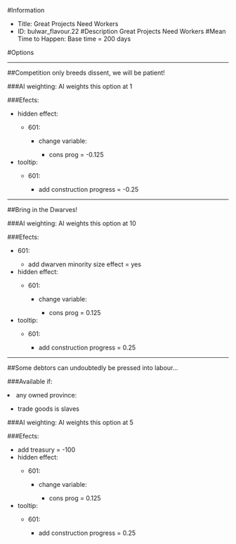 #Information
 - Title: Great Projects Need Workers
 - ID: bulwar_flavour.22
#Description
Great Projects Need Workers
#Mean Time to Happen:
Base time = 200 days

#Options

___
##Competition only breeds dissent, we will be patient!

###AI weighting:
AI weights this option at 1


###Efects:<ul><li>hidden effect:</li><ul><li>601:</li><ul><li>change variable:</li><ul><li>cons prog = -0.125</li></ul></ul></ul><li>tooltip:</li><ul><li>601:</li><ul><li>add construction progress = -0.25</li></ul></ul></ul>

___
##Bring in the Dwarves!

###AI weighting:
AI weights this option at 10


###Efects:<ul><li>601:</li><ul><li>add dwarven minority size effect = yes</li></ul><li>hidden effect:</li><ul><li>601:</li><ul><li>change variable:</li><ul><li>cons prog = 0.125</li></ul></ul></ul><li>tooltip:</li><ul><li>601:</li><ul><li>add construction progress = 0.25</li></ul></ul></ul>

___
##Some debtors can undoubtedly be pressed into labour...

###Available if:
<li>any owned province:</li><ul><li>trade goods is slaves</li></ul>

###AI weighting:
AI weights this option at 5


###Efects:<ul><li>add treasury = -100</li><li>hidden effect:</li><ul><li>601:</li><ul><li>change variable:</li><ul><li>cons prog = 0.125</li></ul></ul></ul><li>tooltip:</li><ul><li>601:</li><ul><li>add construction progress = 0.25</li></ul></ul></ul>
